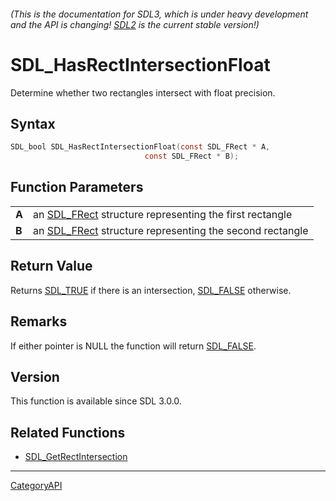 ###### (This is the documentation for SDL3, which is under heavy development and the API is changing! [SDL2](https://wiki.libsdl.org/SDL2/) is the current stable version!)
# SDL_HasRectIntersectionFloat

Determine whether two rectangles intersect with float precision.

## Syntax

```c
SDL_bool SDL_HasRectIntersectionFloat(const SDL_FRect * A,
                              const SDL_FRect * B);

```

## Function Parameters

|           |                                                                       |
| --------- | --------------------------------------------------------------------- |
| **A**     | an [SDL_FRect](SDL_FRect.md) structure representing the first rectangle  |
| **B**     | an [SDL_FRect](SDL_FRect.md) structure representing the second rectangle |

## Return Value

Returns [SDL_TRUE](SDL_TRUE.md) if there is an intersection,
[SDL_FALSE](SDL_FALSE.md) otherwise.

## Remarks

If either pointer is NULL the function will return [SDL_FALSE](SDL_FALSE.md).

## Version

This function is available since SDL 3.0.0.

## Related Functions

* [SDL_GetRectIntersection](SDL_GetRectIntersection.md)

----
[CategoryAPI](CategoryAPI.md)

